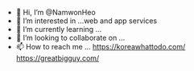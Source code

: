 - 👋 Hi, I’m @NamwonHeo
- 👀 I’m interested in ...web and app services
- 🌱 I’m currently learning ...
- 💞️ I’m looking to collaborate on ...
- 📫 How to reach me ...
https://koreawhattodo.com/
https://greatbigguy.com/
<!---
NamwonHeo/NamwonHeo is a ✨ special ✨ repository because its `README.md` (this file) appears on your GitHub profile.
You can click the Preview link to take a look at your changes.
--->
